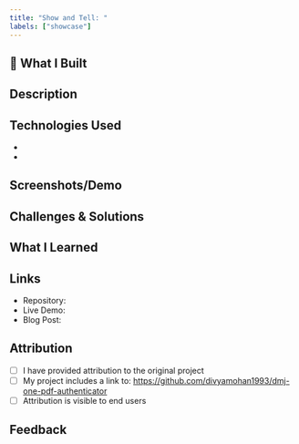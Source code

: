 ```yaml
---
title: "Show and Tell: "
labels: ["showcase"]
---
```


## 🎉 What I Built

<!-- Tell us about what you've built using dmj-one PDF Authenticator! -->

## Description

<!-- A clear description of your project/implementation -->

## Technologies Used

<!-- What technologies did you combine with this project? -->
- 
- 

## Screenshots/Demo

<!-- Share screenshots, videos, or links to your project -->

## Challenges & Solutions

<!-- What challenges did you face and how did you solve them? -->

## What I Learned

<!-- What did you learn from this project? -->

## Links

<!-- Share links to your project (if public) -->
- Repository: 
- Live Demo: 
- Blog Post: 

## Attribution

<!-- 
As required by the Attribution Assurance License, please confirm:
-->
- [ ] I have provided attribution to the original project
- [ ] My project includes a link to: https://github.com/divyamohan1993/dmj-one-pdf-authenticator
- [ ] Attribution is visible to end users

## Feedback

<!-- Optional: What feedback do you have about the project? -->
